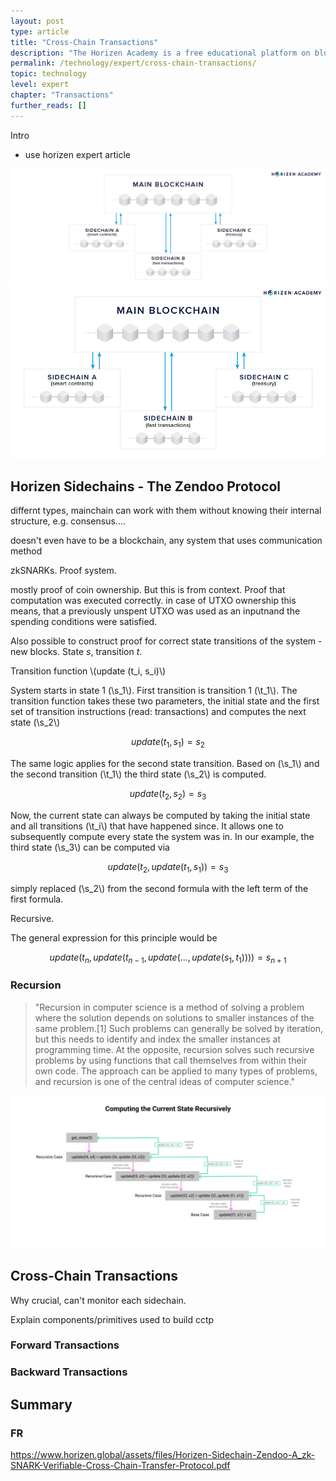 ```yaml
---
layout: post
type: article
title: "Cross-Chain Transactions"
description: "The Horizen Academy is a free educational platform on blockchain technology, cryptocurrency, and privacy. This chapter is is not available yet. We add content frequently, sign up for our newsletter for notifications when it's released."
permalink: /technology/expert/cross-chain-transactions/
topic: technology
level: expert
chapter: "Transactions"
further_reads: []
---
```


Intro

- use horizen expert article

![Horizen Sidechain Construction](/assets/post_files/technology/expert/4.2-cross-chain-transactions/sidechains_D.jpg)
![Horizen Sidechain Construction](/assets/post_files/technology/expert/4.2-cross-chain-transactions/sidechains_M.jpg)


## Horizen Sidechains - The Zendoo Protocol

differnt types, mainchain can work with them without knowing their internal structure, e.g. consensus....

doesn't even have to be a blockchain, any system that uses communication method

zkSNARKs. Proof system.

mostly proof of coin ownership. But this is from context. Proof that computation was executed correctly. in case of UTXO ownership this means, that a previously unspent UTXO was used as an inputnand the spending conditions were satisfied.

Also possible to construct proof for correct state transitions of the system - new blocks. State *s*, transition *t*.

Transition function \\(update (t_i, s_i)\\)

System starts in state 1 (\\s_1\\). First transition is transition 1 (\\t_1\\). The transition function takes these two parameters, the initial state and the first set of transition instructions (read: transactions) and computes the next state (\\s_2\\)

$$
update(t_1, s_1) = s_2
$$

The same logic applies for the second state transition. Based on (\\s_1\\) and the second transition (\\t_1\\) the third state (\\s_2\\) is computed.

$$
update(t_2, s_2) = s_3
$$

Now, the current state can always be computed by taking the initial state and all transitions (\\t_i\\) that have happened since. It allows one to subsequently compute every state the system was in. In our example, the third state (\\s_3\\) can be computed via

$$
update(t_2, update(t_1, s_1)) = s_3
$$

simply replaced (\\s_2\\) from the second formula with the left term of the first formula.

Recursive.

The general expression for this principle would be 

$$
update(t_n, update(t_{n-1}, update(..., update(s_1, t_1)))) = s_{n+1}
$$

### Recursion

> "Recursion in computer science is a method of solving a problem where the solution depends on solutions to smaller instances of the same problem.[1] Such problems can generally be solved by iteration, but this needs to identify and index the smaller instances at programming time. At the opposite, recursion solves such recursive problems by using functions that call themselves from within their own code. The approach can be applied to many types of problems, and recursion is one of the central ideas of computer science."


![Recursive State Transitions](/assets/post_files/technology/expert/4.2-cross-chain-transactions/recursive-state.jpg)




## Cross-Chain Transactions

Why crucial, can't monitor each sidechain.

Explain components/primitives used to build cctp

### Forward Transactions

### Backward Transactions

## Summary






### FR

https://www.horizen.global/assets/files/Horizen-Sidechain-Zendoo-A_zk-SNARK-Verifiable-Cross-Chain-Transfer-Protocol.pdf